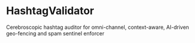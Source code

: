 # HashtagValidator
Cerebroscopic hashtag auditor for omni-channel, context-aware, AI-driven geo-fencing and spam sentinel enforcer
